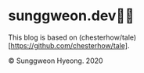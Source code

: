 # sunggweon.dev👨‍💻

This blog is based on (chesterhow/tale)[https://github.com/chesterhow/tale].

© Sunggweon Hyeong. 2020

